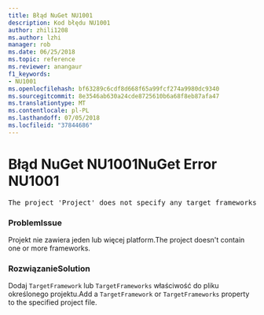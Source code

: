 ```yaml
---
title: Błąd NuGet NU1001
description: Kod błędu NU1001
author: zhili1208
ms.author: lzhi
manager: rob
ms.date: 06/25/2018
ms.topic: reference
ms.reviewer: anangaur
f1_keywords:
- NU1001
ms.openlocfilehash: bf63289c6cdf8d668f65a99fcf274a9980dc9340
ms.sourcegitcommit: 8e3546ab630a24cde8725610b6a68f8eb87afa47
ms.translationtype: MT
ms.contentlocale: pl-PL
ms.lasthandoff: 07/05/2018
ms.locfileid: "37844686"
---
```

# <a name="nuget-error-nu1001"></a><span data-ttu-id="5c9e8-103">Błąd NuGet NU1001</span><span class="sxs-lookup"><span data-stu-id="5c9e8-103">NuGet Error NU1001</span></span>

<pre>The project 'Project' does not specify any target frameworks in 'ProjectFile'</pre>

### <a name="issue"></a><span data-ttu-id="5c9e8-104">Problem</span><span class="sxs-lookup"><span data-stu-id="5c9e8-104">Issue</span></span>
<span data-ttu-id="5c9e8-105">Projekt nie zawiera jeden lub więcej platform.</span><span class="sxs-lookup"><span data-stu-id="5c9e8-105">The project doesn't contain one or more frameworks.</span></span>

### <a name="solution"></a><span data-ttu-id="5c9e8-106">Rozwiązanie</span><span class="sxs-lookup"><span data-stu-id="5c9e8-106">Solution</span></span>
<span data-ttu-id="5c9e8-107">Dodaj `TargetFramework` lub `TargetFrameworks` właściwość do pliku określonego projektu.</span><span class="sxs-lookup"><span data-stu-id="5c9e8-107">Add a `TargetFramework` or `TargetFrameworks` property to the specified project file.</span></span>
